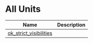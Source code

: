 # All Units


| Name | Description |
|---|---|
| [ok_strict_visibilities](ok_strict_visibilities.md) |   |

